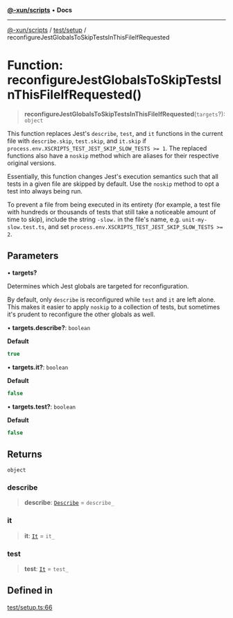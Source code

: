 [**@-xun/scripts**](../../../README.md) • **Docs**

***

[@-xun/scripts](../../../README.md) / [test/setup](../README.md) / reconfigureJestGlobalsToSkipTestsInThisFileIfRequested

# Function: reconfigureJestGlobalsToSkipTestsInThisFileIfRequested()

> **reconfigureJestGlobalsToSkipTestsInThisFileIfRequested**(`targets`?): `object`

This function replaces Jest's `describe`, `test`, and `it` functions in the
current file with `describe.skip`, `test.skip`, and `it.skip` if
`process.env.XSCRIPTS_TEST_JEST_SKIP_SLOW_TESTS >= 1`. The replaced functions
also have a `noskip` method which are aliases for their respective original
versions.

Essentially, this function changes Jest's execution semantics such that all
tests in a given file are skipped by default. Use the `noskip` method to opt
a test into always being run.

To prevent a file from being executed in its entirety (for example, a test
file with hundreds or thousands of tests that still take a noticeable amount
of time to skip), include the string `-slow.` in the file's name, e.g.
`unit-my-slow.test.ts`, and set
`process.env.XSCRIPTS_TEST_JEST_SKIP_SLOW_TESTS >= 2`.

## Parameters

• **targets?**

Determines which Jest globals are targeted for reconfiguration.

By default, only `describe` is reconfigured while `test` and `it` are left
alone. This makes it easier to apply `noskip` to a collection of tests, but
sometimes it's prudent to reconfigure the other globals as well.

• **targets.describe?**: `boolean`

**Default**

```ts
true
```

• **targets.it?**: `boolean`

**Default**

```ts
false
```

• **targets.test?**: `boolean`

**Default**

```ts
false
```

## Returns

`object`

### describe

> **describe**: [`Describe`](../../../types/jest.patched/namespaces/jest/interfaces/Describe.md) = `describe_`

### it

> **it**: [`It`](../../../types/jest.patched/namespaces/jest/interfaces/It.md) = `it_`

### test

> **test**: [`It`](../../../types/jest.patched/namespaces/jest/interfaces/It.md) = `test_`

## Defined in

[test/setup.ts:66](https://github.com/Xunnamius/xscripts/blob/b9218ee5f94be5da6a48d961950ed32307ad7f96/test/setup.ts#L66)
